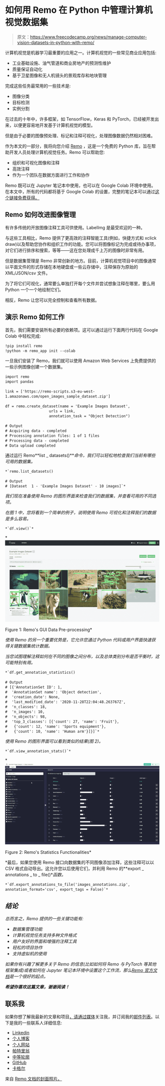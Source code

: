 # 如何用 Remo 在 Python 中管理计算机视觉数据集

> 原文：<https://www.freecodecamp.org/news/manage-computer-vision-datasets-in-python-with-remo/>

计算机视觉是机器学习最重要的应用之一。计算机视觉的一些常见商业应用包括:

*   工业基础设施、油气管道和商业房地产的预测性维护
*   质量保证自动化
*   基于卫星图像和无人机镜头的景观库存和地块管理

完成这些任务最常用的一些技术是:

*   图像分类
*   目标检测
*   实例分割

在过去的十年中，许多框架，如 TensorFlow，Keras 和 PyTorch，已经被开发出来，以便更容易地开发基于计算机视觉的模型。

但是由于必要的图像预处理、标记和注释可视化，处理图像数据仍然相对困难。

作为本文的一部分，我将向您介绍 [Remo](https://remo.ai/) ，这是一个免费的 Python 库，旨在帮助开发人员处理计算机视觉任务。Remo 可以帮助您:

*   组织和可视化图像和注释
*   高效注释
*   作为一个团队在数据方面进行工作和协作

Remo 既可以在 Jupyter 笔记本中使用，也可以在 Google Colab 环境中使用。在本文中，所有的代码都将基于 Google Colab 的设置，完整的笔记本可以通过[这个链接免费获得。](https://colab.research.google.com/drive/1G0X6ieL9_O5jbdpPPG72nulNhxKELwzd?usp=sharing)

## Remo 如何改进图像管理

有许多传统的开放图像注释工具可供使用。LabelImg 是最受欢迎的一种。

与这些工具相比，Remo 提供了更高效的注释智能工具(例如，快捷方式和 xclick draw)以及帮助您协作和组织工作的功能。您可以将图像标记为完成或待办事项，对它们进行排序和搜索，等等——这在您处理成千上万的图像时非常有用。

但是数据集管理是 Remo 非常创新的地方。目前，计算机视觉项目中的图像通常以平面文件的形式存储在本地硬盘或一些云存储中，注释保存为原始的 XML/JSON/csv 文件。

为了将它们可视化，通常要么单独打开每个文件并尝试想象注释在哪里，要么用 Python 一个一个地绘制它们。

相反，Remo 让您可以完全控制和查看所有数据。

## 演示 Remo 如何工作

首先，我们需要安装所有必要的依赖项。这可以通过运行下面两行代码在 Google Colab 中轻松完成:

```
!pip install remo
!python -m remo_app init --colab
```

一旦我们安装了 Remo，我们就可以使用 Amazon Web Services 上免费提供的一些示例图像创建一个数据集。

```
import remo
import pandas

link = ['https://remo-scripts.s3-eu-west-1.amazonaws.com/open_images_sample_dataset.zip']

df = remo.create_dataset(name = 'Example Images Dataset',
                    urls = link, 
                    annotation_task = "Object Detection")

# Output
# Acquiring data - completed                          
# Processing annotation files: 1 of 1 files                                  
# Processing data - completed       
# Data upload completed
```

通过运行 Remo**list _ datasets()***命令，我们可以轻松地检查我们当前有哪些可用的数据集。*

```
*`remo.list_datasets()

# Output
# [Dataset  1 - 'Example Images Dataset' - 10 images]`*
```

*我们现在准备使用 Remo 的图形界面来检查我们的数据集，并查看可用的不同选项。*

*在图 1 中，您将看到一个简单的例子，说明使用 Remo 可视化和注释我们的数据是多么容易。*

```
*`df.view()`*
```

*![remo](img/a78a202f8f4e7cfde2b4b014a693f561.png)

Figure 1: Remo's GUI Data Pre-processing* 

*使用 Remo 的另一个重要优势是，它允许您通过 Python 代码或用户界面快速获得关键数据集统计数据。*

*当您试图理解注释如何在不同的图像之间分布，以及总体类别分布是否平衡时，这可能特别有用。*

```
*`df.get_annotation_statistics()

# Output
# [{'AnnotationSet ID': 1,
#  'AnnotationSet name': 'Object detection',
#  'creation_date': None,
#  'last_modified_date': '2020-11-28T22:04:48.263767Z',
#  'n_classes': 18,
#  'n_images': 10,
#  'n_objects': 98,
#  'top_3_classes': [{'count': 27, 'name': 'Fruit'},
#   {'count': 12, 'name': 'Sports equipment'},
#   {'count': 10, 'name': 'Human arm'}]}]`*
```

*使用 Remo 的图形界面可以看到类似的结果(图 2)。*

```
*`df.view_annotation_stats()`*
```

*![remo2](img/e32ca4a74832d79c2c8893977006585f.png)

Figure 2: Remo's Statistics Functionalities* 

*最后，如果您使用 Remo 接口向数据集的不同图像添加注释，这些注释可以以 CSV 格式自动导出。这允许您以后使用它们，并利用 Remo 的**export _ annotations _ to _ file()**函数。*

```
*`df.export_annotations_to_file('images_annotations.zip', annotation_format='csv', export_tags = False)`*
```

## *结论*

*总而言之，Remo 提供的一些关键功能有:*

*   *数据集管理功能*
*   *计算机视觉任务支持多种文件格式*
*   *用户友好的界面和增强的注释工具*
*   *轻松的项目协作*
*   *支持虚拟机的使用*

*如果你有兴趣了解更多关于 Remo 的信息(比如如何将 Remo 与 PyTorch 等其他框架集成)或者如何在 Jupyter 笔记本环境中设置这个工作流，那么[Remo 官方文档](https://remo.ai/docs/)是一个很好的起点。*

*****希望你喜欢这篇文章，谢谢阅读！*****

## 联系我

如果你想了解我最新的文章和项目[，请通过媒体](https://medium.com/@pierpaoloippolito28?source=post_page---------------------------)关注我，并订阅我的[邮件列表](http://eepurl.com/gwO-Dr?source=post_page---------------------------)。以下是我的一些联系人详细信息:

*   [Linkedin](https://uk.linkedin.com/in/pier-paolo-ippolito-202917146?source=post_page---------------------------)
*   [个人博客](https://pierpaolo28.github.io/blog/?source=post_page---------------------------)
*   [个人网站](https://pierpaolo28.github.io/?source=post_page---------------------------)
*   [帕特里翁](https://www.patreon.com/user?u=32155890)
*   [中等轮廓](https://towardsdatascience.com/@pierpaoloippolito28?source=post_page---------------------------)
*   [GitHub](https://github.com/pierpaolo28?source=post_page---------------------------)
*   [卡格尔](https://www.kaggle.com/pierpaolo28?source=post_page---------------------------)

来自 [Remo 文档的封面照片。](https://remo.ai/)